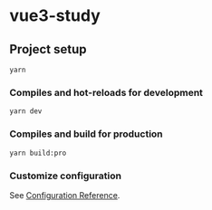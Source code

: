 # vue3-study

## Project setup
```
yarn
```

### Compiles and hot-reloads for development
```
yarn dev
```

### Compiles and build for production
```
yarn build:pro
```

### Customize configuration
See [Configuration Reference](https://cli.vuejs.org/config/).
